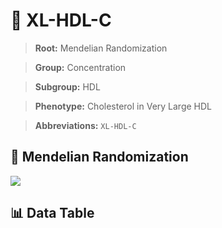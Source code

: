 # 🧪 XL-HDL-C

> **Root:** Mendelian Randomization

> **Group:** Concentration  

> **Subgroup:** HDL

> **Phenotype:** Cholesterol in Very Large HDL  

> **Abbreviations:** `XL-HDL-C`

## 🧬 Mendelian Randomization  

<img src="/MR/Figures/Inverse/XL-HDL-C.png"/>


## 📊 Data Table


<CsvTableMRI src="/MR/Data/Inverse/XL-HDL-C.csv"/>
